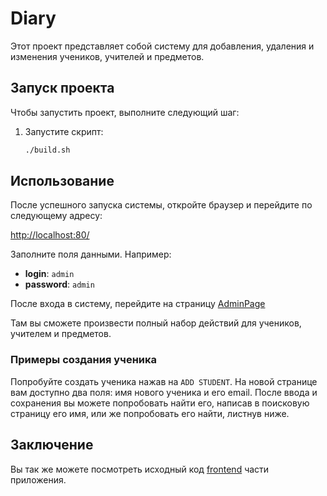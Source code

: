 # Diary

Этот проект представляет собой систему для добавления, удаления и изменения учеников, учителей и предметов.

## Запуск проекта

Чтобы запустить проект, выполните следующий шаг:

1. Запустите скрипт:

    ```sh
    ./build.sh
    ```

## Использование

После успешного запуска системы, откройте браузер и перейдите по следующему адресу:

[http://localhost:80/](http://localhost:80/)

Заполните поля данными. Например:

- **login**: `admin`
- **password**: `admin`

После входа в систему, перейдите на страницу [AdminPage](http://localhost/#/admin)

Там вы сможете произвести полный набор действий для учеников, учителем и предметов.

### Примеры создания ученика

Попробуйте создать ученика нажав на `ADD STUDENT`. На новой странице вам доступно два поля: имя нового ученика и его email.
После ввода и сохранения вы можете попробовать найти его, написав в поисковую страницу его имя, или же попробовать его найти, листнув ниже.

## Заключение

Вы так же можете посмотреть исходный код [frontend](https://github.com/Yaoguao/vue-mongo-project) части приложения. 
